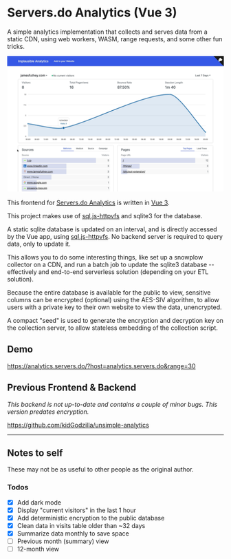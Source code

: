 # Servers.do Analytics (Vue 3)

A simple analytics implementation that collects and serves data from a static CDN, using web workers, WASM, range requests, and some other fun tricks.

![Screenshot](screenshot.jpg)

This frontend for [Servers.do Analytics](https://analytics.servers.do/) is written in [Vue 3](https://v3.vuejs.org/).

This project makes use of [sql.js-httpvfs](https://github.com/phiresky/sql.js-httpvfs) and sqlite3 for the database.

A static sqlite database is updated on an interval, and is directly accessed by the Vue app, using [sql.js-httpvfs](https://github.com/phiresky/sql.js-httpvfs). No backend server is required to query data, only to update it.

This allows you to do some interesting things, like set up a snowplow collector on a CDN, and run a batch job to update the sqlite3 database -- effectively and end-to-end serverless solution (depending on your ETL solution).

Because the entire database is available for the public to view, sensitive columns can be encrypted (optional) using the AES-SIV algorithm, to allow users with a private key to their own website to view the data, unencrypted.

A compact "seed" is used to generate the encryption and decryption key on the collection server, to allow stateless embedding of the collection script.

## Demo 

https://analytics.servers.do/?host=analytics.servers.do&range=30

## Previous Frontend & Backend

_This backend is not up-to-date and contains a couple of minor bugs. This version predates encryption._

https://github.com/kidGodzilla/unsimple-analytics

---

## Notes to self

These may not be as useful to other people as the original author.

### Todos

- [x] Add dark mode
- [x] Display "current visitors" in the last 1 hour
- [x] Add deterministic encryption to the public database
- [x] Clean data in visits table older than ~32 days
- [x] Summarize data monthly to save space
- [ ] Previous month (summary) view
- [ ] 12-month view

